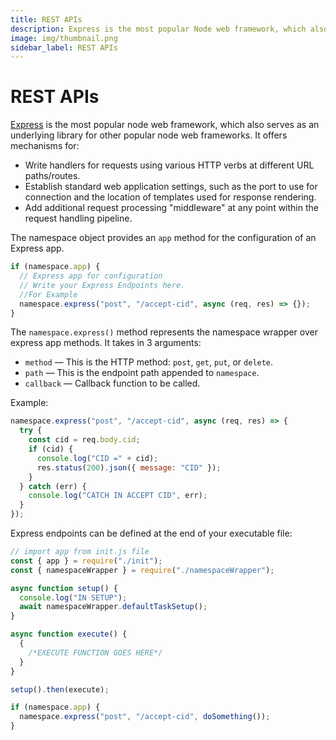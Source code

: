 ```yaml
---
title: REST APIs
description: Express is the most popular Node web framework, which also serves as an underlying library for other popular Node web frameworks.
image: img/thumbnail.png
sidebar_label: REST APIs
---
```


# REST APIs

[Express](https://expressjs.com/) is the most popular node web framework, which also serves as an underlying library for other popular node web frameworks. It offers mechanisms for:

- Write handlers for requests using various HTTP verbs at different URL paths/routes.
- Establish standard web application settings, such as the port to use for connection and the location of templates used for response rendering.
- Add additional request processing "middleware" at any point within the request handling pipeline.

The namespace object provides an `app` method for the configuration of an Express app.

```javascript
if (namespace.app) {
  // Express app for configuration
  // Write your Express Endpoints here.
  //For Example
  namespace.express("post", "/accept-cid", async (req, res) => {});
}
```

The `namespace.express()` method represents the namespace wrapper over express app methods. It takes in 3 arguments:

- `method` — This is the HTTP method: `post`, `get`, `put`, or `delete`.
- `path` — This is the endpoint path appended to `namespace`.
- `callback` — Callback function to be called.

Example:

```javascript
namespace.express("post", "/accept-cid", async (req, res) => {
  try {
    const cid = req.body.cid;
    if (cid) {
      console.log("CID =" + cid);
      res.status(200).json({ message: "CID" });
    }
  } catch (err) {
    console.log("CATCH IN ACCEPT CID", err);
  }
});
```

Express endpoints can be defined at the end of your executable file:

```javascript
// import app from init.js file
const { app } = require("./init");
const { namespaceWrapper } = require("./namespaceWrapper");

async function setup() {
  console.log("IN SETUP");
  await namespaceWrapper.defaultTaskSetup();
}

async function execute() {
  {
    /*EXECUTE FUNCTION GOES HERE*/
  }
}

setup().then(execute);

if (namespace.app) {
  namespace.express("post", "/accept-cid", doSomething());
}
```
